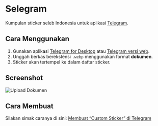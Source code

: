 # Selegram

Kumpulan sticker seleb Indonesia untuk aplikasi [Telegram](https://telegram.org).

## Cara Menggunakan
 1. Gunakan aplikasi [Telegram for Desktop](https://telegram.org/dl/tdesktop) atau [Telegram versi web](https://telegram.org/dl/webogram).
 2. Unggah berkas berekstensi `.webp` menggunakan format **dokumen**.
 3. Sticker akan tertempel ke dalam daftar sticker.
 
## Screenshot
![Upload Dokumen](https://cldup.com/QOMNfNzQMN.png)

## Cara Membuat

Silakan simak caranya di sini: [Membuat “Custom Sticker” di Telegram](http://matriphe.com/2015/01/06/membuat-custom-sticker-di-telegram.html)
